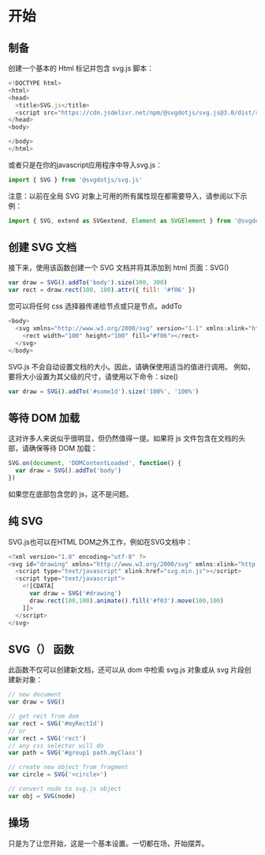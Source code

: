 # 开始
## 制备
创建一个基本的 Html 标记并包含 svg.js 脚本：
```js
<!DOCTYPE html>
<html>
<head>
  <title>SVG.js</title>
  <script src="https://cdn.jsdelivr.net/npm/@svgdotjs/svg.js@3.0/dist/svg.min.js"></script>
</head>
<body>

</body>
</html>
```
或者只是在你的javascript应用程序中导入svg.js：
```js
import { SVG } from '@svgdotjs/svg.js'
```
注意：以前在全局 SVG 对象上可用的所有属性现在都需要导入，请参阅以下示例：
```js
import { SVG, extend as SVGextend, Element as SVGElement } from '@svgdotjs/svg.js'
```
## 创建 SVG 文档
接下来，使用该函数创建一个 SVG 文档并将其添加到 html 页面：SVG()
```js
var draw = SVG().addTo('body').size(300, 300)
var rect = draw.rect(100, 100).attr({ fill: '#f06' })
```
您可以将任何 css 选择器传递给节点或只是节点。addTo
```js
<body>
  <svg xmlns="http://www.w3.org/2000/svg" version="1.1" xmlns:xlink="http://www.w3.org/1999/xlink" width="300" height="300">
    <rect width="100" height="100" fill="#f06"></rect>
  </svg>
</body>
```
SVG.js 不会自动设置文档的大小。因此，请确保使用适当的值进行调用。
例如，要将大小设置为其父级的尺寸，请使用以下命令：size()
```js
var draw = SVG().addTo('#someId').size('100%', '100%')
```
## 等待 DOM 加载

这对许多人来说似乎很明显，但仍然值得一提。如果将 js 文件包含在文档的头部，请确保等待 DOM 加载：
```js
SVG.on(document, 'DOMContentLoaded', function() {
  var draw = SVG().addTo('body')
})
```
如果您在底部包含您的 js，这不是问题。

## 纯 SVG
SVG.js也可以在HTML DOM之外工作，例如在SVG文档中：
```js
<?xml version="1.0" encoding="utf-8" ?>
<svg id="drawing" xmlns="http://www.w3.org/2000/svg" xmlns:xlink="http://www.w3.org/1999/xlink" version="1.1" >
  <script type="text/javascript" xlink:href="svg.min.js"></script>
  <script type="text/javascript">
    <![CDATA[
      var draw = SVG('#drawing')
      draw.rect(100,100).animate().fill('#f03').move(100,100)
    ]]>
  </script>
</svg>
```
## SVG（） 函数
此函数不仅可以创建新文档，还可以从 dom 中检索 svg.js 对象或从 svg 片段创建新对象：
```js
// new document
var draw = SVG()

// get rect from dom
var rect = SVG('#myRectId')
// or
var rect = SVG('rect')
// any css selector will do
var path = SVG('#group1 path.myClass')

// create new object from fragment
var circle = SVG('<circle>')

// convert node to svg.js object
var obj = SVG(node)
```
## 操场
只是为了让您开始，这是一个基本设置。一切都在场，开始摆弄。